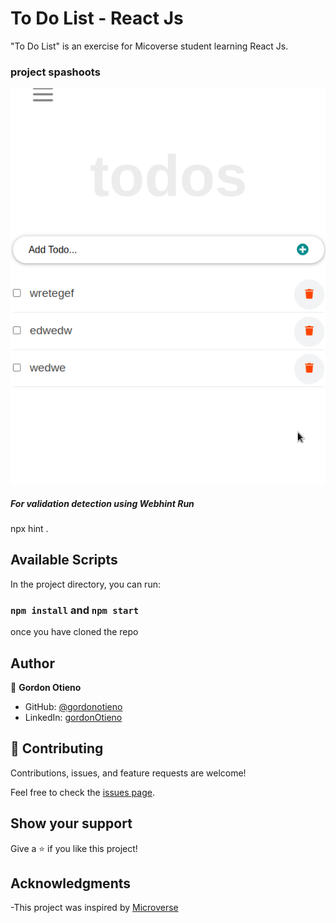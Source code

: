 # To Do List - React Js

"To Do List" is an exercise for Micoverse student learning React Js.

### project spashoots
![Snapshot](./Screenshot.png)

##### For validation detection using Webhint Run

npx hint .

## Available Scripts

In the project directory, you can run:

### `npm install` and `npm start`
once you have cloned the repo



## Author

👤 **Gordon Otieno**

- GitHub: [@gordonotieno](https://github.com/gordonotieno)
- LinkedIn: [gordonOtieno](https://www.linkedin.com/in/gordon-otieno-612b98184/)

## 🤝 Contributing

Contributions, issues, and feature requests are welcome!

Feel free to check the [issues page](https://github.com/GordonOtieno/react-todo-app/issues).

## Show your support

Give a ⭐️ if you like this project!

## Acknowledgments

-This project was inspired by [Microverse](https://www.microverse.org)

